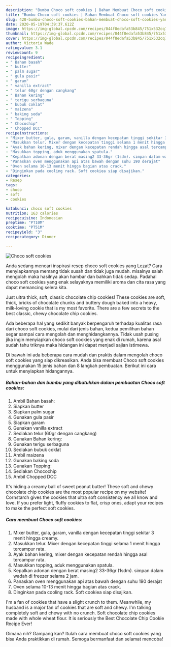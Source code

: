 ```yaml
---
description: "Bumbu Choco soft cookies | Bahan Membuat Choco soft cookies Yang Bisa Manjain Lidah"
title: "Bumbu Choco soft cookies | Bahan Membuat Choco soft cookies Yang Bisa Manjain Lidah"
slug: 420-bumbu-choco-soft-cookies-bahan-membuat-choco-soft-cookies-yang-bisa-manjain-lidah
date: 2020-05-19T04:39:37.612Z
image: https://img-global.cpcdn.com/recipes/044f8edafa53b845/751x532cq70/choco-soft-cookies-foto-resep-utama.jpg
thumbnail: https://img-global.cpcdn.com/recipes/044f8edafa53b845/751x532cq70/choco-soft-cookies-foto-resep-utama.jpg
cover: https://img-global.cpcdn.com/recipes/044f8edafa53b845/751x532cq70/choco-soft-cookies-foto-resep-utama.jpg
author: Victoria Wade
ratingvalue: 3.1
reviewcount: 9
recipeingredient:
- " Bahan basah"
- " butter"
- " palm sugar"
- " gula pasir"
- " garam"
- " vanilla extract"
- " telur 60gr dengan cangkang"
- " Bahan kering"
- " terigu serbaguna"
- " bubuk coklat"
- " maizena"
- " baking soda"
- " Topping"
- " Chocochip"
- " Chopped DCC"
recipeinstructions:
- "Mixer butter, gula, garam, vanilla dengan kecepatan tinggi sekitar 3 menit hingga creamy."
- "Masukkan telur. Mixer dengan kecepatan tinggi selama 1 menit hingga tercampur rata."
- "Ayak bahan kering, mixer dengan kecepatan rendah hingga asal tercampur rata."
- "Masukkan topping, aduk menggunakan spatula."
- "Kepalkan adonan dengan berat masing2 33-36gr (1sdm). simpan dalam wadah di freezer selama 2 jam."
- "Panaskan oven menggunakan api atas bawah dengan suhu 190 derajat"
- "Oven selama 10-13 menit hingga bagian atas crack."
- "Dinginkan pada cooling rack. Soft cookiea siap disajikan."
categories:
- Resep
tags:
- choco
- soft
- cookies

katakunci: choco soft cookies 
nutrition: 163 calories
recipecuisine: Indonesian
preptime: "PT10M"
cooktime: "PT51M"
recipeyield: "3"
recipecategory: Dinner

---
```



![Choco soft cookies](https://img-global.cpcdn.com/recipes/044f8edafa53b845/751x532cq70/choco-soft-cookies-foto-resep-utama.jpg)

Anda sedang mencari inspirasi resep choco soft cookies yang Lezat? Cara menyiapkannya memang tidak susah dan tidak juga mudah. misalnya salah mengolah maka hasilnya akan hambar dan bahkan tidak sedap. Padahal choco soft cookies yang enak selayaknya memiliki aroma dan cita rasa yang dapat memancing selera kita.

Just ultra thick, soft, classic chocolate chip cookies! These cookies are soft, thick, bricks of chocolate chunks and buttery dough baked into a heavy, milk-loving cookie that is my most favorite. There are a few secrets to the best classic, chewy chocolate chip cookies.

Ada beberapa hal yang sedikit banyak berpengaruh terhadap kualitas rasa dari choco soft cookies, mulai dari jenis bahan, kedua pemilihan bahan segar sampai cara mengolah dan menghidangkannya. Tidak usah pusing jika ingin menyiapkan choco soft cookies yang enak di rumah, karena asal sudah tahu triknya maka hidangan ini dapat menjadi sajian istimewa.


Di bawah ini ada beberapa cara mudah dan praktis dalam mengolah choco soft cookies yang siap dikreasikan. Anda bisa membuat Choco soft cookies menggunakan 15 jenis bahan dan 8 langkah pembuatan. Berikut ini cara untuk menyiapkan hidangannya.

<!--inarticleads1-->

##### Bahan-bahan dan bumbu yang dibutuhkan dalam pembuatan Choco soft cookies:

1. Ambil  Bahan basah:
1. Siapkan  butter
1. Siapkan  palm sugar
1. Gunakan  gula pasir
1. Siapkan  garam
1. Gunakan  vanilla extract
1. Sediakan  telur (60gr dengan cangkang)
1. Gunakan  Bahan kering:
1. Gunakan  terigu serbaguna
1. Sediakan  bubuk coklat
1. Ambil  maizena
1. Gunakan  baking soda
1. Gunakan  Topping:
1. Sediakan  Chocochip
1. Ambil  Chopped DCC


It&#39;s hiding a creamy ball of sweet peanut butter! These soft and chewy chocolate chip cookies are the most popular recipe on my website! Cornstarch gives the cookies that ultra soft consistency we all know and love. If you prefer light, fluffy cookies to flat, crisp ones, adapt your recipes to make the perfect soft cookies. 

<!--inarticleads2-->

##### Cara membuat Choco soft cookies:

1. Mixer butter, gula, garam, vanilla dengan kecepatan tinggi sekitar 3 menit hingga creamy.
1. Masukkan telur. Mixer dengan kecepatan tinggi selama 1 menit hingga tercampur rata.
1. Ayak bahan kering, mixer dengan kecepatan rendah hingga asal tercampur rata.
1. Masukkan topping, aduk menggunakan spatula.
1. Kepalkan adonan dengan berat masing2 33-36gr (1sdm). simpan dalam wadah di freezer selama 2 jam.
1. Panaskan oven menggunakan api atas bawah dengan suhu 190 derajat
1. Oven selama 10-13 menit hingga bagian atas crack.
1. Dinginkan pada cooling rack. Soft cookiea siap disajikan.


I&#39;m a fan of cookies that have a slight crunch to them. Meanwhile, my husband is a major fan of cookies that are soft and chewy. I&#39;m talking completely soft and chewy with no crunch. Soft chocolate chip cookies made with whole wheat flour. It is seriously the Best Chocolate Chip Cookie Recipe Ever! 

Gimana nih? Gampang kan? Itulah cara membuat choco soft cookies yang bisa Anda praktikkan di rumah. Semoga bermanfaat dan selamat mencoba!

